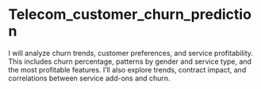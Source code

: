 # Telecom_customer_churn_prediction
I will analyze churn trends, customer preferences, and service profitability. This includes churn percentage, patterns by gender and service type, and the most profitable features. I’ll also explore trends, contract impact, and correlations between service add-ons and churn.
